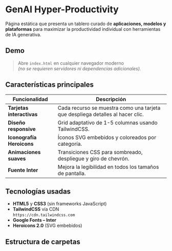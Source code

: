 # GenAI Hyper-Productivity

Página estática que presenta un tablero curado de **aplicaciones, modelos y plataformas** para maximizar la productividad individual con herramientas de IA generativa.

## Demo

> Abre `index.html` en cualquier navegador moderno  
> *(no se requieren servidores ni dependencias adicionales).*

## Características principales

| Funcionalidad | Descripción |
|--------------|-------------|
| **Tarjetas interactivas** | Cada recurso se muestra como una tarjeta que despliega detalles al hacer clic. |
| **Diseño responsive** | Grid adaptativo de 1-5 columnas usando TailwindCSS. |
| **Iconografía Heroicons** | Íconos SVG embebidos y coloreados por categoría. |
| **Animaciones suaves** | Transiciones CSS para sombreado, despliegue y giro de chevrón. |
| **Fuente Inter** | Mejora la legibilidad en todos los tamaños de pantalla. |

## Tecnologías usadas

- **HTML5** y **CSS3** (sin frameworks JavaScript)
- **TailwindCSS** vía CDN  
  `https://cdn.tailwindcss.com`
- **Google Fonts – Inter**
- **Heroicons 2.0** (SVG embebidos)

## Estructura de carpetas

